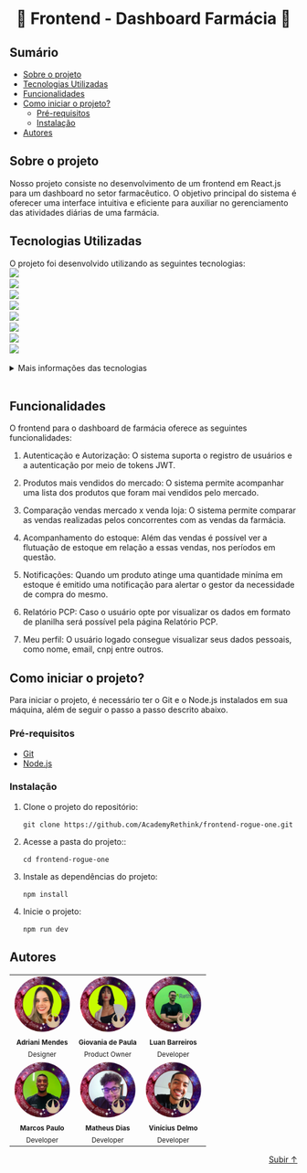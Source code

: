 ﻿<h1 style="text-align: center;">💊 Frontend - Dashboard Farmácia 💊</h1>

## Sumário

- [Sobre o projeto](#sobre-o-projeto)
- [Tecnologias Utilizadas](#tecnologias-utilizadas)
- [Funcionalidades](#funcionalidades)
- [Como iniciar o projeto?](#como-iniciar-o-projeto)
  - [Pré-requisitos](#pré-requisitos)
  - [Instalação](#instalação)
- [Autores](#autores)

## Sobre o projeto

Nosso projeto consiste no desenvolvimento de um frontend em React.js para um dashboard no setor farmacêutico. O objetivo principal do sistema é oferecer uma interface intuitiva e eficiente para auxiliar no gerenciamento das atividades diárias de uma farmácia.

## Tecnologias Utilizadas

O projeto foi desenvolvido utilizando as seguintes tecnologias:<br>
<img src="https://img.shields.io/static/v1?label=Tipagem&message=TypeScript&color=007E84&style=for-the-badge"/><br>
<img src="https://img.shields.io/static/v1?label=LIB&message=React&color=007E84&style=for-the-badge"/><br>
<img src="https://img.shields.io/static/v1?label=LIB&message=Chart js&color=007E84&style=for-the-badge"/><br>
<img src="https://img.shields.io/static/v1?label=LIB&message=Ant design&color=007E84&style=for-the-badge"/><br>
<img src="https://img.shields.io/static/v1?label=LIB&message=SASS&color=007E84&style=for-the-badge"/><br>
<img src="https://img.shields.io/static/v1?label=LIB&message=Tippy&color=007E84&style=for-the-badge"/><br>
<img src="https://img.shields.io/static/v1?label=LIB&message=Axios&color=007E84&style=for-the-badge"/><br>
<img src="https://img.shields.io/static/v1?label=Runtime&message=Node.js&color=007E84&style=for-the-badge"/><br>

<details>
<summary>Mais informações das tecnologias</summary>

- [TypeScript](https://www.typescriptlang.org/): uma linguagem de programação que adiciona recursos de tipagem estática ao JavaScript.
- [React](https://pt-br.react.dev/): React é uma biblioteca JavaScript de código aberto desenvolvida pelo Facebook que permite criar interfaces de usuário interativas e responsivas para aplicativos da web.
- [Chart js](https://www.chartjs.org/docs/latest/):
  Chart.js é uma biblioteca JavaScript de código aberto que permite criar gráficos interativos e visualmente atraentes para exibir dados em aplicativos web.
- [Ant Design](https://ant.design/): Ant Design é uma biblioteca de componentes de interface de usuário (UI) modernos e estilizados, baseada em React, que facilita o desenvolvimento de aplicativos web com um design elegante e responsivo.
- [Sass](https://sass-lang.com/documentation/): Sass é uma linguagem de extensão CSS que permite escrever estilos de forma mais eficiente e organizada, com recursos como variáveis, aninhamento e mixins, tornando o desenvolvimento de folhas de estilo mais poderoso e flexível.
- [Tippy](https://tippyjs.bootcss.com/): Tippy.js é uma biblioteca JavaScript leve e altamente personalizável para a criação de tooltips modernos e interativos em páginas da web.
- [Axios](https://axios-http.com/ptbr/docs/intro):
  Axios é uma biblioteca JavaScript baseada em promessas, que permite fazer requisições HTTP de forma fácil e eficiente em aplicações front-end e back-end.
- [Node.js](https://nodejs.org/): um ambiente de execução JavaScript do lado do servidor.

</details>
<br>

## Funcionalidades

O frontend para o dashboard de farmácia oferece as seguintes funcionalidades:

1. Autenticação e Autorização: O sistema suporta o registro de usuários e a autenticação por meio de tokens JWT.

2. Produtos mais vendidos do mercado: O sistema permite acompanhar uma lista dos produtos que foram mai vendidos pelo mercado.

3. Comparação vendas mercado x venda loja: O sistema permite comparar as vendas realizadas pelos concorrentes com as vendas da farmácia.

4. Acompanhamento do estoque: Além das vendas é possível ver a flutuação de estoque em relação a essas vendas, nos períodos em questão.

5. Notificações: Quando um produto atinge uma quantidade miníma em estoque é emitido uma notificação para alertar o gestor da necessidade de compra do mesmo.

6. Relatório PCP: Caso o usuário opte por visualizar os dados em formato de planilha será possível pela página Relatório PCP.

7. Meu perfil: O usuário logado consegue visualizar seus dados pessoais, como nome, email, cnpj entre outros.

## Como iniciar o projeto?

Para iniciar o projeto, é necessário ter o Git e o Node.js instalados em sua máquina, além de seguir o passo a passo descrito abaixo.

### Pré-requisitos

- [Git](https://git-scm.com)
- [Node.js](https://nodejs.org/en/)

### Instalação

1. Clone o projeto do repositório:
   ```
   git clone https://github.com/AcademyRethink/frontend-rogue-one.git
   ```
2. Acesse a pasta do projeto::
   ```
   cd frontend-rogue-one
   ```
3. Instale as dependências do projeto:
   ```
   npm install
   ```
4. Inicie o projeto:
   ```
   npm run dev
   ```

## Autores

<table>
  <tr>
    <td align="center"><img style="border-radius: 50%;" src="./avatar/Adriani.png" width="100px;" alt=""/><br /><sub><b>Adriani Mendes</b></sub><br><sub>Designer</sub></a><br /></td>
    <td align="center"><img style="border-radius: 50%;" src="./avatar/Giovania.png" width="100px;" alt=""/><br /><sub><b>Giovania de Paula</b></sub><br><sub>Product Owner</sub></a><br /></td>
    <td align="center"><img style="border-radius: 50%;" src="./avatar/Luan.png" width="100px;" alt=""/><br /><sub><b>Luan Barreiros</b></sub><br><sub>Developer</sub></a><br /></td>
    
  </tr>
  <tr>
    <td align="center"><img style="border-radius: 50%;" src="./avatar/Marcos.png" width="100px;" alt=""/><br /><sub><b>Marcos Paulo</b></sub><br><sub>Developer</sub></a><br /></td>
    <td align="center"><img style="border-radius: 50%;" src="./avatar/Matheus.png" width="100px;" alt=""/><br /><sub><b>Matheus Dias</b></sub><br><sub>Developer</sub></a><br /></td>
    <td align="center"><img style="border-radius: 50%;" src="./avatar/Delmo.png" width="100px;" alt=""/><br /><sub><b>Vinícius Delmo</b></sub><br><sub>Developer</sub></a><br /></td>
    
  </tr>
</table>

<p align="right"><a href="#">Subir ↑</a></p>
